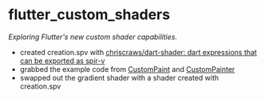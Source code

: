 # flutter_custom_shaders

*Exploring Flutter's new custom shader capabilities.*

- created creation.spv with [chriscraws/dart-shader: dart expressions that can be exported as spir-v](https://github.com/chriscraws/dart-shader)
- grabbed the example code from [CustomPaint](https://api.flutter.dev/flutter/widgets/CustomPaint-class.html) and [CustomPainter](https://api.flutter.dev/flutter/rendering/CustomPainter-class.html)
- swapped out the gradient shader with a shader created with creation.spv
